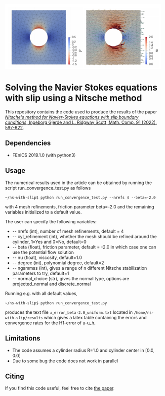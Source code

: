 <p align="center">
  <img src="https://github.com/IngeborgGjerde/nitsche-method-for-navier-stokes-with-slip/blob/master/potential-flow.png">
</p>

# Solving the Navier Stokes equations with slip using a Nitsche method

This repository contains the code used to produce the results of the paper [*Nitsche's method for Navier-Stokes equations with slip boundary conditions*, Ingeborg Gjerde and L. Ridgway Scott, Math. Comp. 91 (2022), 597-622](https://www.ams.org/journals/mcom/2022-91-334/S0025-5718-2021-03682-0/home.html).

## Dependencies
- FEniCS 2019.1.0 (with python3)


## Usage
The numerical results used in the article can be obtained by running the script run_convergence_test.py as follows

```
~/ns-with-slip$ python run_convergence_test.py --nrefs 4 --beta=-2.0
```

with 4 mesh refinements, friction parameter beta=-2.0 and the remaining variables initialized to a default value. 

The user can specify the following variables:
- -- nrefs (int), number of mesh refinements, default = 4
- -- cyl_refinement (int), whether the mesh should be refined around the cylinder, 1=Yes and 0=No, default=0
- -- beta (float), friction parameter, default = -2.0 in which case one can use the potential flow solution
- -- nu (float), viscosity, default=1.0
- -- degree (int), polynomial degree, default=2
- -- ngammas (int), gives a range of n different Nitsche stabilization parameters to try, default=1
- -- normal_choice (str), gives the normal type, options are projected_normal and discrete_normal


Running e.g. with all default values, 
```
~/ns-with-slip$ python run_convergence_test.py
```
produces the text file `u_error_beta-2.0_uniform.txt` located in `/home/ns-with-slip/results` which gives a latex table containing the errors and convergence rates for the H1-error of u-u_h.

## Limitations
- The code assumes a cylinder radius R=1.0 and cylinder center in [0.0, 0.0]
- Due to some bug the code does not work in parallel

## Citing
If you find this code useful, feel free to cite [the paper](https://www.ams.org/journals/mcom/2022-91-334/S0025-5718-2021-03682-0/home.html).
